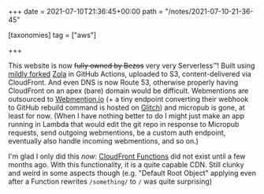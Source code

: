 +++
date = 2021-07-10T21:36:45+00:00
path = "/notes/2021-07-10-21-36-45"

[taxonomies]
tag = ["aws"]

+++

This website is now ~~fully owned by Bezos~~ very very Serverless™!
Built using [mildly forked](https://github.com/unrelentingtech/zola) [Zola](https://www.getzola.org/) in GitHub Actions, uploaded to S3, content-delivered via CloudFront.
And even DNS is now Route 53, otherwise properly having CloudFront on an apex (bare) domain would be difficult.
Webmentions are outsourced to [Webmention.io](https://webmention.io/) (+ a tiny endpoint converting their webhook to GitHub rebuild command is hosted on [Glitch](https://glitch.com/)) and micropub is gone, at least for now.
(When I have nothing better to do I might just make an app running in Lambda that would edit the git repo in response to Micropub requests, send outgoing webmentions, be a custom auth endpoint, eventually also handle incoming webmentions, and so on.)

I'm glad I only did this *now*: [CloudFront Functions](https://aws.amazon.com/blogs/aws/introducing-cloudfront-functions-run-your-code-at-the-edge-with-low-latency-at-any-scale/) did not exist until a few months ago.
With this functionality, it is a quite capable CDN.
Still clunky and weird in some aspects though (e.g. "Default Root Object" applying even after a Function rewrites `/something/` to `/` was quite surprising)
